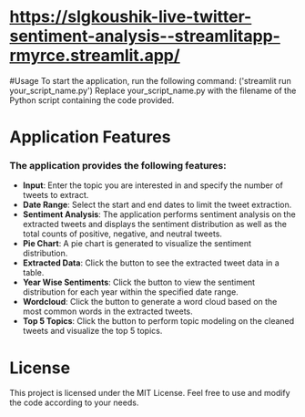 # https://slgkoushik-live-twitter-sentiment-analysis--streamlitapp-rmyrce.streamlit.app/
#Usage
To start the application, run the following command:
('streamlit run your_script_name.py')
Replace your_script_name.py with the filename of the Python script containing the code provided.
# Application Features
### The application provides the following features:

- **Input**: Enter the topic you are interested in and specify the number of tweets to extract.
- **Date Range**: Select the start and end dates to limit the tweet extraction.
- **Sentiment Analysis**: The application performs sentiment analysis on the extracted tweets and displays the sentiment distribution as well as the total counts of positive, negative, and neutral tweets.
- **Pie Chart**: A pie chart is generated to visualize the sentiment distribution.
- **Extracted Data**: Click the button to see the extracted tweet data in a table.
- **Year Wise Sentiments**: Click the button to view the sentiment distribution for each year within the specified date range.
- **Wordcloud**: Click the button to generate a word cloud based on the most common words in the extracted tweets.
- **Top 5 Topics**: Click the button to perform topic modeling on the cleaned tweets and visualize the top 5 topics.
# License
This project is licensed under the MIT License. Feel free to use and modify the code according to your needs.






